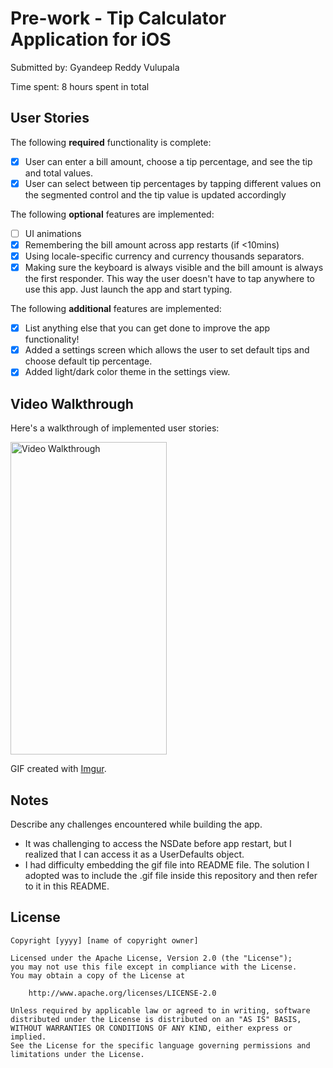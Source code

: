 # Pre-work - Tip Calculator Application for iOS

Submitted by: Gyandeep Reddy Vulupala

Time spent: 8 hours spent in total

## User Stories

The following **required** functionality is complete:

* [x] User can enter a bill amount, choose a tip percentage, and see the tip and total values.
* [x] User can select between tip percentages by tapping different values on the segmented control and the tip value is updated accordingly

The following **optional** features are implemented:

* [ ] UI animations
* [x] Remembering the bill amount across app restarts (if <10mins)
* [x] Using locale-specific currency and currency thousands separators.
* [x] Making sure the keyboard is always visible and the bill amount is always the first responder. This way the user doesn't have to tap anywhere to use this app. Just launch the app and start typing.

The following **additional** features are implemented:

- [x] List anything else that you can get done to improve the app functionality!
- [x] Added a settings screen which allows the user to set default tips and choose default tip percentage.
- [x] Added light/dark color theme in the settings view.

## Video Walkthrough

Here's a walkthrough of implemented user stories:

<img src='./tip_calculator.gif' width="250" height="500" title='Video Walkthrough' alt='Video Walkthrough' />

GIF created with [Imgur](https://imgur.com/vidgif).

## Notes

Describe any challenges encountered while building the app.
- It was challenging to access the NSDate before app restart, but I realized that I can access it as a UserDefaults object. 
- I had difficulty embedding the gif file into README file. The solution I adopted was to include the .gif file inside this
repository and then refer to it in this README.


## License

    Copyright [yyyy] [name of copyright owner]

    Licensed under the Apache License, Version 2.0 (the "License");
    you may not use this file except in compliance with the License.
    You may obtain a copy of the License at

        http://www.apache.org/licenses/LICENSE-2.0

    Unless required by applicable law or agreed to in writing, software
    distributed under the License is distributed on an "AS IS" BASIS,
    WITHOUT WARRANTIES OR CONDITIONS OF ANY KIND, either express or implied.
    See the License for the specific language governing permissions and
    limitations under the License.
